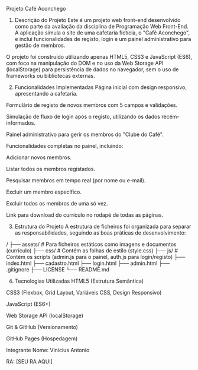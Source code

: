Projeto Café Aconchego
1. Descrição do Projeto
Este é um projeto web front-end desenvolvido como parte da avaliação da disciplina de Programação Web Front-End. A aplicação simula o site de uma cafetaria fictícia, o "Café Aconchego", e inclui funcionalidades de registo, login e um painel administrativo para gestão de membros.

O projeto foi construído utilizando apenas HTML5, CSS3 e JavaScript (ES6), com foco na manipulação do DOM e no uso da Web Storage API (localStorage) para persistência de dados no navegador, sem o uso de frameworks ou bibliotecas externas.

2. Funcionalidades Implementadas
Página inicial com design responsivo, apresentando a cafetaria.

Formulário de registo de novos membros com 5 campos e validações.

Simulação de fluxo de login após o registo, utilizando os dados recém-informados.

Painel administrativo para gerir os membros do "Clube do Café".

Funcionalidades completas no painel, incluindo:

Adicionar novos membros.

Listar todos os membros registados.

Pesquisar membros em tempo real (por nome ou e-mail).

Excluir um membro específico.

Excluir todos os membros de uma só vez.

Link para download do currículo no rodapé de todas as páginas.

3. Estrutura do Projeto
A estrutura de ficheiros foi organizada para separar as responsabilidades, seguindo as boas práticas de desenvolvimento:

/
├── assets/         # Para ficheiros estáticos como imagens e documentos (currículo)
├── css/            # Contém as folhas de estilo (style.css)
├── js/             # Contém os scripts (admin.js para o painel, auth.js para login/registo)
├── index.html
├── cadastro.html
├── login.html
├── admin.html
├── .gitignore
├── LICENSE
└── README.md 

4. Tecnologias Utilizadas
HTML5 (Estrutura Semântica)

CSS3 (Flexbox, Grid Layout, Variáveis CSS, Design Responsivo)

JavaScript (ES6+)

Web Storage API (localStorage)

Git & GitHub (Versionamento)

GitHub Pages (Hospedagem)

Integrante
Nome: Vinicius Antonio

RA: [SEU RA AQUI]